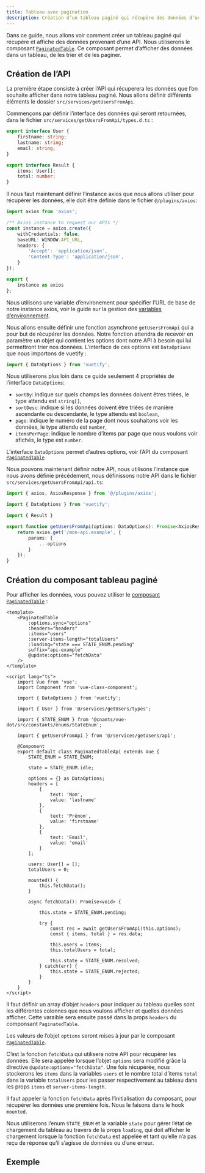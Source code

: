 ```yaml
---
title: Tableau avec pagination
description: Création d’un tableau paginé qui récupère des données d’une API.
---
```


Dans ce guide, nous allons voir comment créer un tableau paginé qui récupère et affiche des données provenant d’une API. Nous utiliserons le composant [`PaginatedTable`](https://digital-design-system.netlify.app/composants/paginated-table). Ce composant permet d’afficher des données dans un tableau, de les trier et de les paginer.

## Création de l’API

La première étape consiste à créer l’API qui récuperera les données que l’on souhaite afficher dans notre tableau paginé. Nous allons définir différents éléments le dossier `src/services/getUsersFromApi`. 

Commençons par définir l’interface des données qui seront retournées, dans le fichier `src/services/getUsersFromApi/types.d.ts` :

```ts
export interface User {
    firstname: string;
    lastname: string;
    email: string;
}

export interface Result {
    items: User[];
    total: number;
}
```

Il nous faut maintenant définir l’instance axios que nous allons utiliser pour récupérer les données, elle doit être définie dans le fichier `@/plugins/axios`:

```ts
import axios from 'axios';

/** Axios instance to request our APIs */
const instance = axios.create({
	withCredentials: false,
	baseURL: WINDOW.API_URL,
	headers: {
		'Accept': 'application/json',
		'Content-Type': 'application/json',
	}
});

export {
	instance as axios
};
```

<doc-alert type="info">

Nous utilisons une variable d’environement pour spécifier l’URL de base de notre instance axios, voir le guide sur la gestion des [variables d’environnement](https://digital-design-system.netlify.app/guides/variables-environnement).

</doc-alert>

Nous allons ensuite définir une fonction asynchrone `getUsersFromApi` qui a pour but de récupérer les données. Notre fonction attendra de recevoir en paramètre un objet qui contient les options dont notre API à besoin qui lui permettront trier nos données. L’interface de ces options est `DataOptions` que nous importons de vuetify :

```ts
import { DataOptions } from 'vuetify';
```

Nous utiliserons plus loin dans ce guide seulement 4 propriétés de l’interface `DataOptions`:

- `sortBy`: indique sur quels champs les données doivent êtres triées, le type attendu est `string[]`,
- `sortDesc`: indique si les données doivent être triées de manière ascendante ou descendante, le type attendu est `boolean`,
- `page`: indique le numéro de la page dont nous souhaitons voir les données, le type attendu est `number`,
- `itemsPerPage`: indique le nombre d’items par page que nous voulons voir afichés, le type est `number`.

<doc-alert type="info">

L’interface `DataOptions` permet d’autres options, voir l’API du composant [`PaginatedTable`](https://digital-design-system.netlify.app/composants/paginated-table#section/api)

</doc-alert>

Nous pouvons maintenant définir notre API, nous utilisons l’instance que nous avons définie précédement, nous définissons notre API dans le fichier `src/services/getUsersFromApi/api.ts`:

```ts
import { axios, AxiosResponse } from '@/plugins/axios';

import { DataOptions } from 'vuetify';

import { Result }

export function getUsersFromApi(options: DataOptions): Promise<AxiosResponse<Result>> {
	return axios.get('/mon-api.example', {
		params: {
			...options
		}
	});
}
```

## Création du composant tableau paginé

Pour afficher les données, vous pouvez utiliser le [composant `PaginatedTable`](/composants/paginated-table) :

```vue
<template>
	<PaginatedTable
		:options.sync="options"
		:headers="headers"
		:items="users"
		:server-items-length="totalUsers"
		:loading="state === STATE_ENUM.pending"
		suffix="api-example"
		@update:options="fetchData"
	/>
</template>

<script lang="ts">
	import Vue from 'vue';
	import Component from 'vue-class-component';

	import { DataOptions } from 'vuetify';

	import { User } from '@/services/getUsers/types';

	import { STATE_ENUM } from '@cnamts/vue-dot/src/constants/enums/StateEnum';

	import { getUsersFromApi } from '@/services/getUsers/api';

	@Component
	export default class PaginatedTableApi extends Vue {
		STATE_ENUM = STATE_ENUM;

		state = STATE_ENUM.idle;

		options = {} as DataOptions;
		headers = [
			{
				text: 'Nom',
				value: 'lastname'
			},
			{
				text: 'Prénom',
				value: 'firstname'
			},
			{
				text: 'Email',
				value: 'email'
			}
		];

		users: User[] = [];
		totalUsers = 0;

		mounted() {
			this.fetchData();
		}

		async fetchData(): Promise<void> {

			this.state = STATE_ENUM.pending;

			try {
				const res = await getUsersFromApi(this.options);
				const { items, total } = res.data;

				this.users = items;
				this.totalUsers = total;

				this.state = STATE_ENUM.resolved;
			} catch(err) {
				this.state = STATE_ENUM.rejected;
			}
		}
	}
</script>
```

Il faut définir un array d’objet `headers` pour indiquer au tableau quelles sont les différentes colonnes que nous voulons afficher et quelles données afficher. Cette varaible sera ensuite passé dans la props `headers` du componsant `PaginatedTable`.

Les valeurs de l’objet `options` seront mises à jour par le composant [`PaginatedTable`](https://digital-design-system.netlify.app/composants/paginated-table#section/api).

C’est la fonction `fetchData` qui utilisera notre API pour récupérer les données. Elle sera appelée lorsque l’objet `options` sera modifié grâce la directive `@update:options="fetchData"`. Une fois récupérée, nous stockerons les `items` dans la variables `users` et le nombre total d’items `total` dans la variable `totalUsers` pour les passer respectivement au tableau dans les props `items` et `server-items-length`.

Il faut appeler la fonction `fetchData` après l’initialisation du composant, pour récupérer les données une première fois. Nous le faisons dans le hook `mounted`.

Nous utiliserons l’enum `STATE_ENUM` et la variable `state` pour gérer l’état de chargement du tableau au travers de la props `loading`, qui doit afficher le chargement lorsque la fonction `fetchData` est appelée et tant qu’elle n’a pas reçu de réponse qu’il s’agisse de données ou d’une erreur.

## Exemple

<doc-example file="paginated-table-guide/usage"></doc-example>
